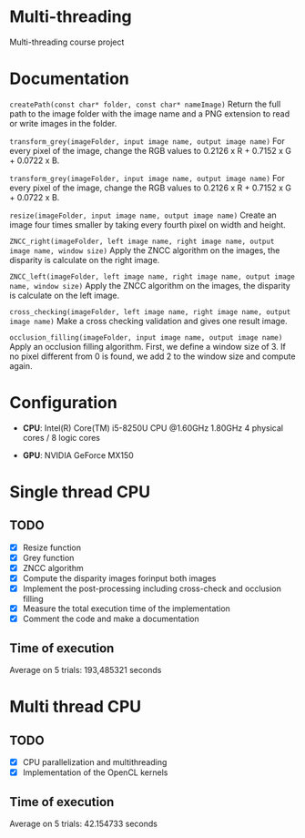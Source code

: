 # Multi-threading
Multi-threading course project

# Documentation

```createPath(const char* folder, const char* nameImage)```
Return the full path to the image folder with the image name and a PNG extension to read or write images in the folder.

```transform_grey(imageFolder, input image name, output image name)```
For every pixel of the image, change the RGB values to 0.2126 x R + 0.7152 x G + 0.0722 x B.

```transform_grey(imageFolder, input image name, output image name)```
For every pixel of the image, change the RGB values to 0.2126 x R + 0.7152 x G + 0.0722 x B.

```resize(imageFolder, input image name, output image name)```
Create an image four times smaller by taking every fourth pixel on width and height.

```ZNCC_right(imageFolder, left image name, right image name, output image name, window size)```
Apply the ZNCC algorithm on the images, the disparity is calculate on the right image.

```ZNCC_left(imageFolder, left image name, right image name, output image name, window size)```
Apply the ZNCC algorithm on the images, the disparity is calculate on the left image.

```cross_checking(imageFolder, left image name, right image name, output image name)```
Make a cross checking validation and gives one result image.

```occlusion_filling(imageFolder, input image name, output image name)```
Apply an occlusion filling algorithm. First, we define a window size of 3. If no pixel different from 0 is found, we add 2 to the window size and compute again.

# Configuration

- **CPU**:  Intel(R) Core(TM) i5-8250U CPU @1.60GHz 1.80GHz 
            4 physical cores / 8 logic cores

- **GPU**:  NVIDIA GeForce MX150

# Single thread CPU
## TODO

- [x] Resize function
- [x] Grey function
- [x] ZNCC algorithm 
- [x] Compute the disparity images forinput  both images
- [x] Implement the post-processing including cross-check and occlusion filling
- [x] Measure the total execution time of the implementation
- [x] Comment the code and make a documentation

## Time of execution

Average on 5 trials: 193,485321 seconds

# Multi thread CPU

## TODO

- [x] CPU parallelization and multithreading
- [x] Implementation of the OpenCL kernels

## Time of execution

Average on 5 trials: 42.154733 seconds